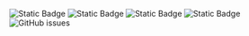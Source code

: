 ![Static Badge](https://img.shields.io/badge/blacklists-60-000000) ![Static Badge](https://img.shields.io/badge/blacklisted-2656504-cc0000) ![Static Badge](https://img.shields.io/badge/whitelisted-2244-00CC00) ![Static Badge](https://img.shields.io/badge/streaming_blacklist-28107-000000) ![GitHub issues](https://img.shields.io/github/issues/fabriziosalmi/blacklists)
